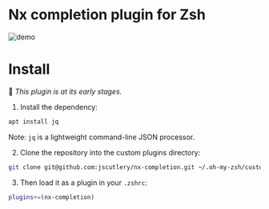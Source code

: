 # Nx completion plugin for Zsh

![demo](https://user-images.githubusercontent.com/8522558/111908149-67e8d780-8a58-11eb-9343-691f6d664163.gif)

# Install

:construction: _This plugin is at its early stages._

1. Install the dependency:

```sh
apt install jq
```

Note: `jq` is a lightweight command-line JSON processor.

2. Clone the repository into the custom plugins directory:

```sh
git clone git@github.com:jscutlery/nx-completion.git ~/.oh-my-zsh/custom/plugins/nx-completion
```

3. Then load it as a plugin in your `.zshrc`:

```sh
plugins+=(nx-completion)
```

